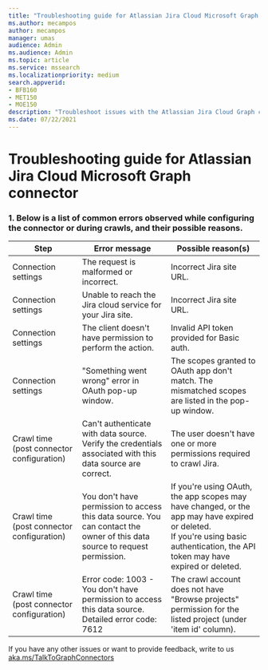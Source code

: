 ```yaml
---
title: "Troubleshooting guide for Atlassian Jira Cloud Microsoft Graph connector"
ms.author: mecampos
author: mecampos
manager: umas
audience: Admin
ms.audience: Admin
ms.topic: article
ms.service: mssearch
ms.localizationpriority: medium
search.appverid:
- BFB160
- MET150
- MOE150
description: "Troubleshoot issues with the Atlassian Jira Cloud Graph connector for Microsoft Search"
ms.date: 07/22/2021
---
```


# Troubleshooting guide for Atlassian Jira Cloud Microsoft Graph connector

### 1. **Below is a list of common errors observed while configuring the connector or during crawls, and their possible reasons.**

| Step | Error message | Possible reason(s) |
| ------------ | ------------ | ------------ |
| Connection settings | The request is malformed or incorrect. | Incorrect Jira site URL. |
| Connection settings | Unable to reach the Jira cloud service for your Jira site. | Incorrect Jira site URL. |
| Connection settings | The client doesn't have permission to perform the action. | Invalid API token provided for Basic auth. |
| Connection settings | "Something went wrong" error in OAuth pop-up window. | The scopes granted to OAuth app don't match. The mismatched scopes are listed in the pop-up window. |
| Crawl time (post connector configuration) | Can't authenticate with data source. Verify the credentials associated with this data source are correct. | The user doesn't have one or more permissions required to crawl Jira. |
| Crawl time (post connector configuration) | You don't have permission to access this data source. You can contact the owner of this data source to request permission. | If you're using OAuth, the app scopes may have changed, or the app may have expired or deleted. <br> If you're using basic authentication, the API token may have expired or deleted. |
| Crawl time (post connector configuration) | Error code: 1003 - You don't have permission to access this data source. <br> Detailed error code: 7612 | The crawl account does not have "Browse projects" permission for the listed project (under 'item id' column). |

If you have any other issues or want to provide feedback, write to us [aka.ms/TalkToGraphConnectors](https://developer.microsoft.com/en-us/graph/support)